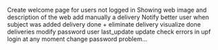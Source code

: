 Create welcome page for users not logged in
    Showing web image and description of the web
add manually a delivery
Notify better user when subject was added
delivery done + eliminate delivery
visualize done deliveries
modify password user
last_update update
check errors in upf login at any moment change password problem...
